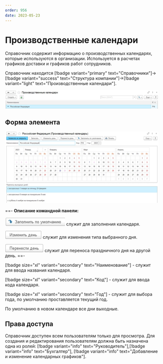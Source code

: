 ```yaml
---
order: 956
date: 2023-05-23
---
```

# Производственные календари

Справочник содержит информацию о производственных календарях, которые используются в организации. Используется в расчетах графиков доставки и графиков работ сотрудников.

Справочник находится [!badge variant="primary" text="Справочники"]->[!badge variant="success" text="Структура компании"]->[!badge variant="light" text="Производственные календари"].

![Форма списка производственные календари](/images/Форма_списка_производственные_календари.jpg)

## Форма элемента

![](/images/Форма_элемента_производственный_календарь.jpg)


==- **Описание командной панели:**

![](/images/Заполнить_по_умолчанию.jpg) служит для заполнения календаря.

![](/images/Изменить_день.jpg) служит для изменения типа выбранного дня.

![](/images/Перенести_день.jpg) служит для переноса праздничного дня на другой день. 
==-

[!badge size="xl" variant="secondary" text="Наименование"] - служит для ввода названия календаря.

[!badge size="xl" variant="secondary" text="Код"] - служит для ввода кода календаря.

[!badge size="xl" variant="secondary" text="Год"] - служит для выбора года, по умолчанию проставляется текущий год.

По умолчанию в новом календаре все дни выходные.

## Права доступа

Справочник доступен всем пользователям только для просмотра. Для создания и редактирования пользователям должна быть назначена одна из ролей: [!badge variant="info" text="Руководитель"],[!badge variant="info" text="Бухгалтер"], [!badge variant="info" text="Добавление и изменение календарных графиков"].
